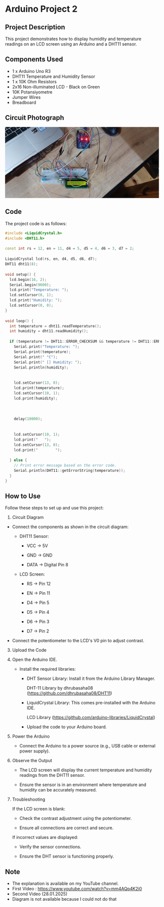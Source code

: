 # Arduino Project 2

## Project Description
This project demonstrates how to display humidity and temperature readings on an LCD screen using an Arduino and a DHT11 sensor.

## Components Used
- 1 x Arduino Uno R3
- DHT11 Temperature and Humidity Sensor
- 1 x 10K Ohm Resistors
- 2x16 Non-illuminated LCD - Black on Green
- 10K Potansiyometre
- Jumper Wires
- Breadboard

## Circuit Photograph 
![Circuit Photograph](circuit.jpg)

## Code
The project code is as follows:
```cpp
#include <LiquidCrystal.h>
#include <DHT11.h>

const int rs = 12, en = 11, d4 = 5, d5 = 4, d6 = 3, d7 = 2;

LiquidCrystal lcd(rs, en, d4, d5, d6, d7);
DHT11 dht11(8);

void setup() {
  lcd.begin(16, 2);
  Serial.begin(9600);
  lcd.print("Temperature: ");
  lcd.setCursor(0, 1);
  lcd.print("Humidity: ");
  lcd.setCursor(0, 0);
}

void loop() {
  int temperature = dht11.readTemperature();
  int humidity = dht11.readHumidity();

  if (temperature != DHT11::ERROR_CHECKSUM && temperature != DHT11::ERROR_TIMEOUT  &&  humidity != DHT11::ERROR_CHECKSUM && humidity != DHT11::ERROR_TIMEOUT) {
    Serial.print("Temperature: ");
    Serial.print(temperature);
    Serial.print(" °C");
    Serial.print(" [] Humidity: ");
    Serial.println(humidity);
    

    lcd.setCursor(13, 0);
    lcd.print(temperature);
    lcd.setCursor(10, 1);
    lcd.print(humidity);



    delay(10000);


    lcd.setCursor(10, 1);
    lcd.print("   ");
    lcd.setCursor(13, 0);
    lcd.print("        ");

  } else {
    // Print error message based on the error code.
    Serial.println(DHT11::getErrorString(temperature));
  }
}

```
## How to Use
Follow these steps to set up and use this project:

1. Circuit Diagram
  - Connect the components as shown in the circuit diagram:
    - DHT11 Sensor:
   
      - VCC → 5V
   
      - GND → GND
   
      - DATA → Digital Pin 8
   
    - LCD Screen:
   
      - RS → Pin 12
   
      - EN → Pin 11
   
      - D4 → Pin 5
   
      - D5 → Pin 4
   
      - D6 → Pin 3
   
      - D7 → Pin 2
   
  - Connect the potentiometer to the LCD's V0 pin to adjust contrast.

3. Upload the Code
   
4. Open the Arduino IDE.

   - Install the required libraries:

      - DHT Sensor Library: Install it from the Arduino Library Manager.

        DHT-11 Library by dhrubasaha08 (https://github.com/dhrubasaha08/DHT11)

      - LiquidCrystal Library: This comes pre-installed with the Arduino IDE.
        
        LCD Library (https://github.com/arduino-libraries/LiquidCrystal) 

      - Upload the code to your Arduino board.

5. Power the Arduino
   
   - Connect the Arduino to a power source (e.g., USB cable or external power supply).

6. Observe the Output
   
   - The LCD screen will display the current temperature and humidity readings from the DHT11 sensor.
  
   - Ensure the sensor is in an environment where temperature and humidity can be accurately measured.

7. Troubleshooting

   If the LCD screen is blank:
  
   - Check the contrast adjustment using the potentiometer.
    
   - Ensure all connections are correct and secure.

   If incorrect values are displayed:
  
   - Verify the sensor connections.
    
   - Ensure the DHT sensor is functioning properly.

## Note 
- The explanation is available on my YouTube channel.
- First Video : https://www.youtube.com/watch?v=mm4AQp4K2i0
- Second Video (28.01.2025)
- Diagram is not available because I could not do that
